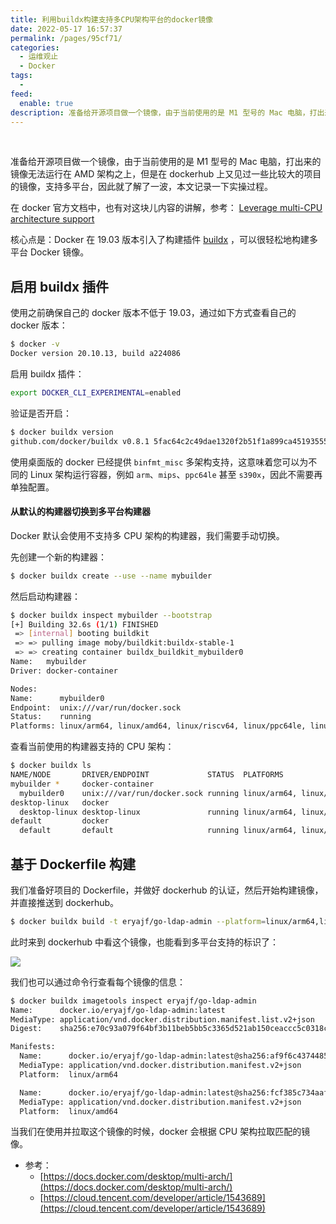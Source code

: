 ```yaml
---
title: 利用buildx构建支持多CPU架构平台的docker镜像
date: 2022-05-17 16:57:37
permalink: /pages/95cf71/
categories:
  - 运维观止
  - Docker
tags:
  -
feed:
  enable: true
description: 准备给开源项目做一个镜像，由于当前使用的是 M1 型号的 Mac 电脑，打出来的镜像无法运行在 AMD 架构之上，但是在 dockerhub 上又见过一些比较大的项目的镜像，支持多平台，因此就了解了一波，本文记录一下实操过程。
---
```


<br><ArticleTopAd></ArticleTopAd>


准备给开源项目做一个镜像，由于当前使用的是 M1 型号的 Mac 电脑，打出来的镜像无法运行在 AMD 架构之上，但是在 dockerhub 上又见过一些比较大的项目的镜像，支持多平台，因此就了解了一波，本文记录一下实操过程。

在 docker 官方文档中，也有对这块儿内容的讲解，参考： [Leverage multi-CPU architecture support](https://docs.docker.com/desktop/multi-arch/)

核心点是：Docker 在 19.03 版本引入了构建插件 [buildx](https://github.com/docker/buildx) ，可以很轻松地构建多平台 Docker 镜像。

## 启用 buildx 插件

使用之前确保自己的 docker 版本不低于 19.03，通过如下方式查看自己的 docker 版本：

```sh
$ docker -v
Docker version 20.10.13, build a224086
```

启用 buildx 插件：

```sh
export DOCKER_CLI_EXPERIMENTAL=enabled
```

验证是否开启：

```sh
$ docker buildx version
github.com/docker/buildx v0.8.1 5fac64c2c49dae1320f2b51f1a899ca451935554
```

使用桌面版的 docker 已经提供 `binfmt_misc` 多架构支持，这意味着您可以为不同的 Linux 架构运行容器，例如 `arm`、`mips`、`ppc64le` 甚至 `s390x`，因此不需要再单独配置。

#### 从默认的构建器切换到多平台构建器

Docker 默认会使用不支持多 CPU 架构的构建器，我们需要手动切换。

先创建一个新的构建器：

```sh
$ docker buildx create --use --name mybuilder
```

然后启动构建器：

```sh
$ docker buildx inspect mybuilder --bootstrap
[+] Building 32.6s (1/1) FINISHED
 => [internal] booting buildkit                                                                                                           32.5s
 => => pulling image moby/buildkit:buildx-stable-1                                                                                        31.8s
 => => creating container buildx_buildkit_mybuilder0                                                                                       0.7s
Name:   mybuilder
Driver: docker-container

Nodes:
Name:      mybuilder0
Endpoint:  unix:///var/run/docker.sock
Status:    running
Platforms: linux/arm64, linux/amd64, linux/riscv64, linux/ppc64le, linux/s390x, linux/386, linux/mips64le, linux/mips64, linux/arm/v7, linux/arm/v6
```

查看当前使用的构建器支持的 CPU 架构：

```sh
$ docker buildx ls
NAME/NODE       DRIVER/ENDPOINT             STATUS  PLATFORMS
mybuilder *     docker-container
  mybuilder0    unix:///var/run/docker.sock running linux/arm64, linux/amd64, linux/riscv64, linux/ppc64le, linux/s390x, linux/386, linux/mips64le, linux/mips64, linux/arm/v7, linux/arm/v6
desktop-linux   docker
  desktop-linux desktop-linux               running linux/arm64, linux/amd64, linux/riscv64, linux/ppc64le, linux/s390x, linux/386, linux/arm/v7, linux/arm/v6
default         docker
  default       default                     running linux/arm64, linux/amd64, linux/riscv64, linux/ppc64le, linux/s390x, linux/386, linux/arm/v7, linux/arm/v6
```

## 基于 Dockerfile 构建

我们准备好项目的 Dockerfile，并做好 dockerhub 的认证，然后开始构建镜像，并直接推送到 dockerhub。

```sh
$ docker buildx build -t eryajf/go-ldap-admin --platform=linux/arm64,linux/amd64 . --push
```

此时来到 dockerhub 中看这个镜像，也能看到多平台支持的标识了：

![](http://t.eryajf.net/imgs/2022/05/7b99d9255193df82.jpg)

我们也可以通过命令行查看每个镜像的信息：

```sh
$ docker buildx imagetools inspect eryajf/go-ldap-admin
Name:      docker.io/eryajf/go-ldap-admin:latest
MediaType: application/vnd.docker.distribution.manifest.list.v2+json
Digest:    sha256:e70c93a079f64bf3b11beb5bb5c3365d521ab150ceaccc5c0318ccc94945aa48

Manifests:
  Name:      docker.io/eryajf/go-ldap-admin:latest@sha256:af9f6c43744850e8430124cfa2a3d7faaa998b31e0db500e8e005d7916e3bec2
  MediaType: application/vnd.docker.distribution.manifest.v2+json
  Platform:  linux/arm64

  Name:      docker.io/eryajf/go-ldap-admin:latest@sha256:fcf385c734aaf1d7ee9ebc69925f457c6fae5c84df9beffb354b875b0cfc7409
  MediaType: application/vnd.docker.distribution.manifest.v2+json
  Platform:  linux/amd64
```

当我们在使用并拉取这个镜像的时候，docker 会根据 CPU 架构拉取匹配的镜像。


- 参考：
	- [https://docs.docker.com/desktop/multi-arch/](https://docs.docker.com/desktop/multi-arch/)
	- [https://cloud.tencent.com/developer/article/1543689](https://cloud.tencent.com/developer/article/1543689)


<br><ArticleTopAd></ArticleTopAd>
